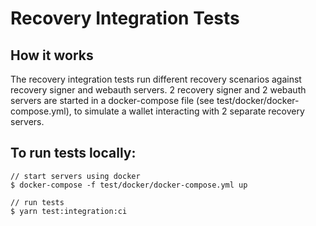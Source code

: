 # Recovery Integration Tests

## How it works

The recovery integration tests run different recovery scenarios against recovery
signer and webauth servers. 2 recovery signer and 2 webauth servers are started
in a docker-compose file (see test/docker/docker-compose.yml), to simulate a
wallet interacting with 2 separate recovery servers.

## To run tests locally:

```
// start servers using docker
$ docker-compose -f test/docker/docker-compose.yml up

// run tests
$ yarn test:integration:ci
```
